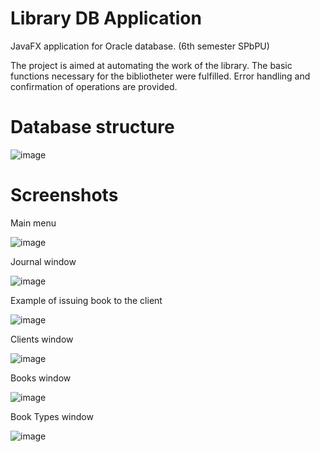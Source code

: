 # Library DB Application
JavaFX application for Oracle database. (6th semester SPbPU)

The project is aimed at automating the work of the library. The basic functions necessary for the bibliotheter were fulfilled. Error handling and confirmation of operations are provided.

# Database structure
![image](https://user-images.githubusercontent.com/22068512/42587097-64e85a06-8542-11e8-9245-d5b6f0d8e5f0.png)

# Screenshots
Main menu

![image](https://user-images.githubusercontent.com/22068512/42587236-c099af44-8542-11e8-9c0b-1e4dd4f34ff7.png)

Journal window

![image](https://user-images.githubusercontent.com/22068512/42587271-d4d13374-8542-11e8-8506-9fb44fcbcf3f.png)

Example of issuing book to the client

![image](https://user-images.githubusercontent.com/22068512/42587319-02809846-8543-11e8-80fd-ec4e6c92c7c8.png)

Clients window

![image](https://user-images.githubusercontent.com/22068512/42587337-11367892-8543-11e8-99b6-ba64d4817fb8.png)

Books window

![image](https://user-images.githubusercontent.com/22068512/42587367-2aa080fc-8543-11e8-9417-9a2fdf618e7e.png)

Book Types window

![image](https://user-images.githubusercontent.com/22068512/42587394-42b64ec4-8543-11e8-9363-729977c12bb0.png)
